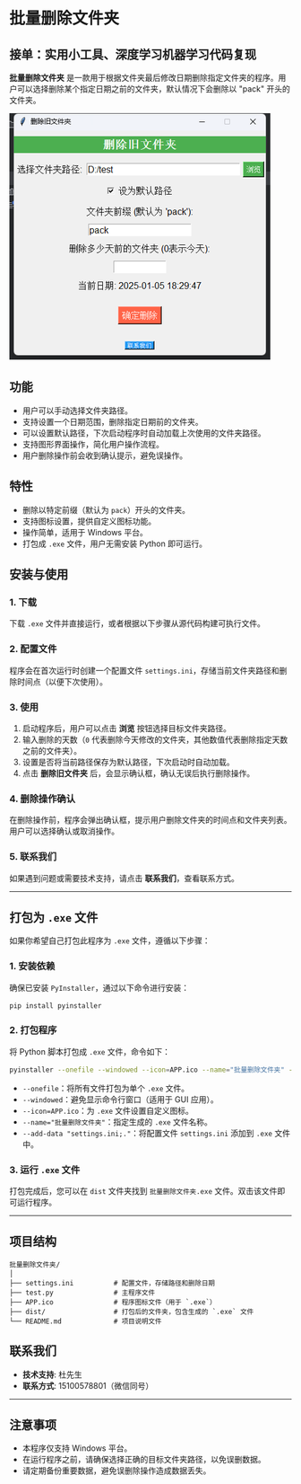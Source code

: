# 批量删除文件夹

## 接单：实用小工具、深度学习机器学习代码复现

**批量删除文件夹** 是一款用于根据文件夹最后修改日期删除指定文件夹的程序。用户可以选择删除某个指定日期之前的文件夹，默认情况下会删除以 "pack" 开头的文件夹。

![image-20250105183005541](assets\image-20250105183005541.png)

## 功能

- 用户可以手动选择文件夹路径。
- 支持设置一个日期范围，删除指定日期前的文件夹。
- 可以设置默认路径，下次启动程序时自动加载上次使用的文件夹路径。
- 支持图形界面操作，简化用户操作流程。
- 用户删除操作前会收到确认提示，避免误操作。

## 特性

- 删除以特定前缀（默认为 `pack`）开头的文件夹。
- 支持图标设置，提供自定义图标功能。
- 操作简单，适用于 Windows 平台。
- 打包成 `.exe` 文件，用户无需安装 Python 即可运行。

## 安装与使用

### 1. 下载

下载 `.exe` 文件并直接运行，或者根据以下步骤从源代码构建可执行文件。

### 2. 配置文件

程序会在首次运行时创建一个配置文件 `settings.ini`，存储当前文件夹路径和删除时间点（以便下次使用）。

### 3. 使用

1. 启动程序后，用户可以点击 **浏览** 按钮选择目标文件夹路径。
2. 输入删除的天数（`0` 代表删除今天修改的文件夹，其他数值代表删除指定天数之前的文件夹）。
3. 设置是否将当前路径保存为默认路径，下次启动时自动加载。
4. 点击 **删除旧文件夹** 后，会显示确认框，确认无误后执行删除操作。

### 4. 删除操作确认

在删除操作前，程序会弹出确认框，提示用户删除文件夹的时间点和文件夹列表。用户可以选择确认或取消操作。

### 5. 联系我们

如果遇到问题或需要技术支持，请点击 **联系我们**，查看联系方式。

------

## 打包为 `.exe` 文件

如果你希望自己打包此程序为 `.exe` 文件，遵循以下步骤：

### 1. 安装依赖

确保已安装 `PyInstaller`，通过以下命令进行安装：

```bash
pip install pyinstaller
```

### 2. 打包程序

将 Python 脚本打包成 `.exe` 文件，命令如下：

```bash
pyinstaller --onefile --windowed --icon=APP.ico --name="批量删除文件夹" --add-data "settings.ini;." test.py
```

- `--onefile`：将所有文件打包为单个 `.exe` 文件。
- `--windowed`：避免显示命令行窗口（适用于 GUI 应用）。
- `--icon=APP.ico`：为 `.exe` 文件设置自定义图标。
- `--name="批量删除文件夹"`：指定生成的 `.exe` 文件名称。
- `--add-data "settings.ini;."`：将配置文件 `settings.ini` 添加到 `.exe` 文件中。

### 3. 运行 `.exe` 文件

打包完成后，您可以在 `dist` 文件夹找到 `批量删除文件夹.exe` 文件。双击该文件即可运行程序。

------

## 项目结构

```
批量删除文件夹/
│
├── settings.ini          # 配置文件，存储路径和删除日期
├── test.py               # 主程序文件
├── APP.ico               # 程序图标文件（用于 `.exe`）
├── dist/                 # 打包后的文件夹，包含生成的 `.exe` 文件
└── README.md             # 项目说明文件
```

## 联系我们

- **技术支持**: 杜先生
- **联系方式**: 15100578801（微信同号）

------

## 注意事项

- 本程序仅支持 Windows 平台。
- 在运行程序之前，请确保选择正确的目标文件夹路径，以免误删数据。
- 请定期备份重要数据，避免误删除操作造成数据丢失。
